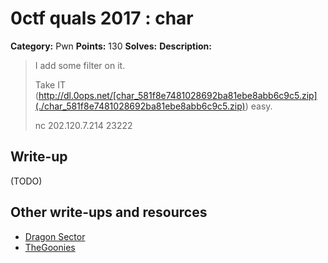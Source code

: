 # 0ctf quals 2017 : char

**Category:** Pwn
**Points:** 130
**Solves:** 
**Description:**

> I add some filter on it.
> 
> Take IT (<http://dl.0ops.net/[char_581f8e7481028692ba81ebe8abb6c9c5.zip](./char_581f8e7481028692ba81ebe8abb6c9c5.zip)>) easy.
> 
> 
> nc 202.120.7.214 23222

## Write-up

(TODO)

## Other write-ups and resources

* [Dragon Sector](http://blog.dragonsector.pl/2017/03/0ctf-2017-char-shellcoding-132.html)
* [TheGoonies](https://gist.github.com/rick2600/ae2af7ffd33a17836f06ce191f643b26)

